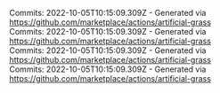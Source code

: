 Commits: 2022-10-05T10:15:09.309Z - Generated via https://github.com/marketplace/actions/artificial-grass
<br>
Commits: 2022-10-05T10:15:09.309Z - Generated via https://github.com/marketplace/actions/artificial-grass
<br>
Commits: 2022-10-05T10:15:09.309Z - Generated via https://github.com/marketplace/actions/artificial-grass
<br>
Commits: 2022-10-05T10:15:09.309Z - Generated via https://github.com/marketplace/actions/artificial-grass
<br>
